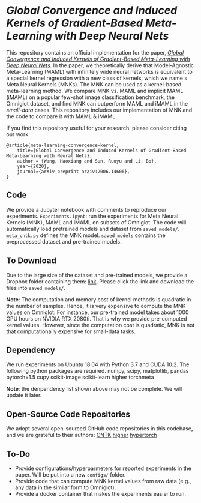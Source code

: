 # _Global Convergence and Induced Kernels of Gradient-Based Meta-Learning with Deep Neural Nets_

This repository contains an official implementation for the paper, [_Global Convergence and Induced Kernels of Gradient-Based Meta-Learning with Deep Neural Nets_](https://arxiv.org/abs/2006.14606). In the paper, we theoretically derive that Model-Agnostic Meta-Learning (MAML) with infinitely wide neural networks is equivalent to a special kernel regression with a new class of kernels, which we name s Meta Neural Kernels (MNKs). The MNK can be used as a kernel-based meta-learning method. We compare MNK vs. MAML and implicit MAML (iMAML) on a popular few-shot image classification benchmark, the Omniglot dataset, and find MNK can outperform MAML and iMAML in the _small-data_ cases. This repository includes our implementation of MNK and the code to compare it with MAML & iMAML.

If you find this repository useful for your research, please consider citing our work:
```
@article{meta-learning-convergence-kernel,
    title={Global Convergence and Induced Kernels of Gradient-Based Meta-Learning with Neural Nets},
    author = {Wang, Haoxiang and Sun, Ruoyu and Li, Bo},    
    year={2020},
    journal={arXiv preprint arXiv:2006.14606},
}
```
## Code
We provide a Jupyter notebook with comments to reproduce our experiments.
`Experiments.ipynb`: run the experiments for Meta Neural Kernels (MNK), MAML and iMAML on subsets of Omniglot. The code will automatically load pretrained models and dataset from `saved_models/`. 
`meta_cntk.py` defines the MNK model.
`saved_models` contains the preprocessed dataset and pre-trained models.

## To Download
Due to the large size of the dataset and pre-trained models, we provide a Dropbox folder containing them: [link](https://www.dropbox.com/sh/2us89h35i3r34zu/AAB6LpqavUoZc1vCKYe1Sw9Ua?dl=0). Please click the link and download the files into `saved_models/`.

**Note**: The computation and memory cost of kernel methods is quadratic in the number of samples. Hence, it is very expensive to compute the MNK values on Omniglot. For instance, our pre-trained model takes about 1000 GPU hours on NVIDIA RTX 2080ti. That is why we provide pre-computed kernel values. However, since the computation cost is quadratic, MNK is not that computationally expensive for small-data tasks.

## Dependency
We run experiments on Ubuntu 18.04 with Python 3.7 and CUDA 10.2. The following python packages are required.
numpy, scipy, matplotlib, pandas
pytorch=1.5
cupy
scikit-image
scikit-learn
higher
torchmeta

**Note**: the denpendency list shown above may not be complete. We will update it later.

## Open-Source Code Repositories
We adopt several open-sourced GitHub code repositories in this codebase, and we are grateful to their authors:
[CNTK](https://github.com/ruosongwang/CNTK)
[higher](https://github.com/facebookresearch/higher/)
[hypertorch](https://github.com/prolearner/hypertorch)



## To-Do
+ Provide configurations/hyperparmeters for reported experiments in the paper. Will be put into a new `configs/` folder.
+ Provide code that can compute MNK kernel values from raw data (e.g., any data in the similar form to Omniglot).
+ Provide a docker container that makes the experiments easier to run.


